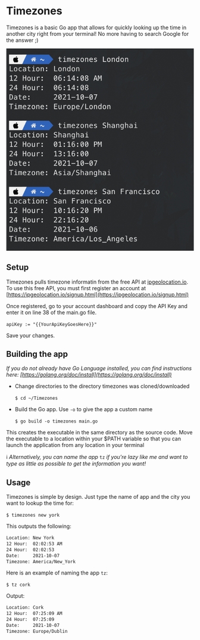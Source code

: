 # Timezones

Timezones is a basic Go app that allows for quickly looking up the time in another city right from your terminal! No more having to search Google for the answer ;)

![Screenshot](timezones.png)

## Setup
Timezones pulls timezone informatin from the free API at [ipgeolocation.io](https://ipgeolocation.io/timezone-api.html). <br>
To use this free API, you must first register an account at [https://ipgeolocation.io/signup.html](https://ipgeolocation.io/signup.html)<p>

Once registered, go to your account dashboard and copy the API Key and enter it on line 38 of the main.go file.

`apiKey := "{{YourApiKeyGoesHere}}"`

Save your changes.

## Building the app

*If you do not already have Go Language installed, you can find instructions here: [https://golang.org/doc/install](https://golang.org/doc/install)*

* Change directories to the directory timezones was cloned/downloaded

	`$ cd ~/Timezones`

* Build the Go app. Use `-o` to give the app a custom name

	`$ go build -o timezones main.go`
	
This creates the executable in the same directory as the source code. Move the executable to a location within your $PATH variable so that you can launch the application from any location in your terminal

ℹ️ *Alternatively, you can name the app* `tz` *if you're lazy like me and want to type as little as possible to get the information you want!*

## Usage
Timezones is simple by design. Just type the name of app and the city you want to lookup the time for:

`$ timezones new york`

This outputs the following:

```
Location: New York
12 Hour:  02:02:53 AM
24 Hour:  02:02:53
Date:     2021-10-07
Timezone: America/New_York
```

Here is an example of naming the app `tz`:

`$ tz cork`

Output:

```
Location: Cork
12 Hour:  07:25:09 AM
24 Hour:  07:25:09
Date:     2021-10-07
Timezone: Europe/Dublin
```
